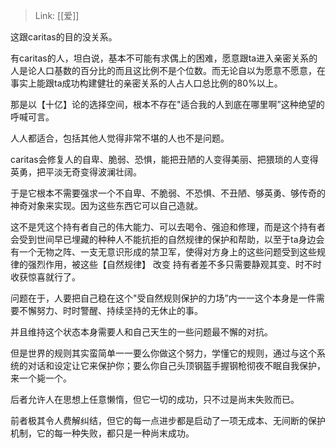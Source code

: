 > Link: [[爱]]

这跟caritas的目的没关系。

有caritas的人，坦白说，基本不可能有求偶上的困难，愿意跟ta进入亲密关系的人是论人口基数的百分比的而且这比例不是个位数。而无论自以为愿意不愿意，在事实上能跟ta成功构建健壮的亲密关系的人占人口总比例的80%以上。

那是以【十亿】论的选择空间，根本不存在"适合我的人到底在哪里啊”这种绝望的呼喊可言。

人人都适合，包括其他人觉得非常不堪的人也不是问题。

caritas会修复人的自卑、脆弱、恐惧，能把丑陋的人变得美丽、把猥琐的人变得英勇，把平淡无奇变得波澜壮阔。

于是它根本不需要强求一个不自卑、不脆弱、不恐惧、不丑陋、够英勇、够传奇的神奇对象来实现。因为这些东西它可以自己造就。

这不是凭这个持有者自己的伟大能力、可以去喝令、强迫和修理，而是这个持有者会受到世间早已埋藏的种种人不能抗拒的自然规律的保护和帮助，以至于ta身边会有一个无物之阵、一支无意识形成的禁卫军，使得对方身上的这些问题受到这些规律的强烈作用，被这些【自然规律】 改变
持有者差不多只需要静观其变、时不时收获惊喜就行了。

问题在于，人要把自己稳在这个"受自然规则保护的力场”内一一这个本身是一件需要不懈努力、时时警醒、持续坚持的无休止的事。

并且维持这个状态本身需要人和自己天生的一些问题最不懈的对抗。

但是世界的规则其实蛮简单一一要么你做这个努力，学懂它的规则，通过与这个系统的对话和设定让它来保护你；要么你自己头顶钢盔手握钢枪彻夜不眠自我保护，来一个毙一个。

后者允许人在思想上任意懒惰，但它一切的成功，只不过是尚末失败而已。

前者极其令人费解纠结，但它的每一点进步都是启动了一项无成本、无间断的保护机制，它的每一种失败，都只是一种尚末成功。